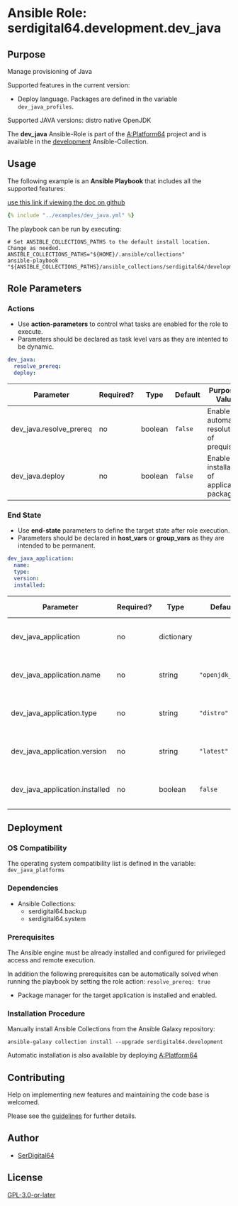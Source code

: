 # Ansible Role: serdigital64.development.dev_java

## Purpose

Manage provisioning of Java

Supported features in the current version:

- Deploy language. Packages are defined in the variable `dev_java_profiles`.

Supported JAVA versions: distro native OpenJDK

The **dev_java** Ansible-Role is part of the [A:Platform64](https://github.com/serdigital64/aplatform64) project and is available in the [development](https://aplatform64.readthedocs.io/en/latest/collections/development) Ansible-Collection.

## Usage

The following example is an **Ansible Playbook** that includes all the supported features:

[use this link if viewing the doc on github](https://github.com/aplatform64/development/blob/main/playbooks/dev_java.yml)

```yaml
{% include "../examples/dev_java.yml" %}
```

The playbook can be run by executing:

```shell
# Set ANSIBLE_COLLECTIONS_PATHS to the default install location. Change as needed.
ANSIBLE_COLLECTIONS_PATHS="${HOME}/.ansible/collections"
ansible-playbook "${ANSIBLE_COLLECTIONS_PATHS}/ansible_collections/serdigital64/development/playbooks/dev_java.yml"
```

## Role Parameters

### Actions

- Use **action-parameters** to control what tasks are enabled for the role to execute.
- Parameters should be declared as task level vars as they are intented to be dynamic.

```yaml
dev_java:
  resolve_prereq:
  deploy:
```

| Parameter               | Required? | Type    | Default | Purpose / Value                             |
| ----------------------- | --------- | ------- | ------- | ------------------------------------------- |
| dev_java.resolve_prereq | no        | boolean | `false` | Enable automatic resolution of prequisites  |
| dev_java.deploy         | no        | boolean | `false` | Enable installation of application packages |

### End State

- Use **end-state** parameters to define the target state after role execution.
- Parameters should be declared in **host_vars** or **group_vars** as they are intended to be permanent.

```yaml
dev_java_application:
  name:
  type:
  version:
  installed:
```

| Parameter                      | Required? | Type       | Default         | Purpose / Value                    |
| ------------------------------ | --------- | ---------- | --------------- | ---------------------------------- |
| dev_java_application           | no        | dictionary |                 | Set application package end state  |
| dev_java_application.name      | no        | string     | `"openjdk_jdk"` | Select application package name    |
| dev_java_application.type      | no        | string     | `"distro"`      | Select application package type    |
| dev_java_application.version   | no        | string     | `"latest"`      | Select application package version |
| dev_java_application.installed | no        | boolean    | `false`         | Set application package end state  |

## Deployment

### OS Compatibility

The operating system compatibility list is defined in the variable: `dev_java_platforms`

### Dependencies

- Ansible Collections:
  - serdigital64.backup
  - serdigital64.system

### Prerequisites

The Ansible engine must be already installed and configured for privileged access and remote execution.

In addition the following prerequisites can be automatically solved when running the playbook by setting the role action: `resolve_prereq: true`

- Package manager for the target application is installed and enabled.

### Installation Procedure

Manually install Ansible Collections from the Ansible Galaxy repository:

```shell
ansible-galaxy collection install --upgrade serdigital64.development
```

Automatic installation is also available by deploying [A:Platform64](https://aplatform64.readthedocs.io/en/latest/#deployment)

## Contributing

Help on implementing new features and maintaining the code base is welcomed.

Please see the [guidelines](https://aplatform64.readthedocs.io/en/latest/contributing/CONTRIBUTING) for further details.

## Author

- [SerDigital64](https://serdigital64.github.io/)

## License

[GPL-3.0-or-later](https://www.gnu.org/licenses/gpl-3.0.txt)
